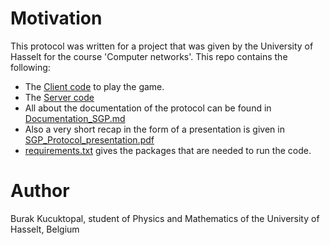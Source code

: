 # Motivation
This protocol was written for a project that was given by the University of Hasselt for the course 'Computer networks'.
This repo contains the following:
<ul>
  <li>The <a href = "https://github.com/BurakKTopal/Synchronized-Gaming-Protocol/blob/main/network_game.py">Client code</a> to play the game.</li>
  <li>The <a href="https://github.com/BurakKTopal/Synchronized-Gaming-Protocol/blob/main/Server.py">Server code</a></li>
  <li>All about the documentation of the protocol can be found in <a href="https://github.com/BurakKTopal/Synchronized-Gaming-Protocol/blob/main/Documentation_SGP.md">Documentation_SGP.md</a></li>
  <li>Also a very short recap in the form of a presentation is given in <a href="https://github.com/BurakKTopal/Synchronized-Gaming-Protocol/blob/main/SGP_Protocol_presentation.pdf">SGP_Protocol_presentation.pdf</a></li>
  <li><a href=https://github.com/BurakKTopal/Synchronized-Gaming-Protocol/blob/main/requirements.txt">requirements.txt</a> gives the packages that are needed to run the code.</li>
</ul>


# Author
Burak Kucuktopal, student of Physics and Mathematics of the University of Hasselt, Belgium
